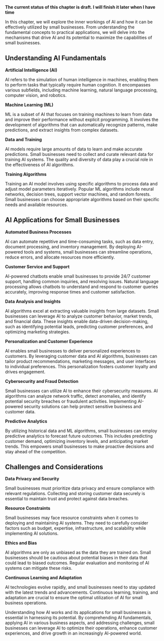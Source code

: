 **The current status of this chapter is draft. I will finish it later when I have time**

In this chapter, we will explore the inner workings of AI and how it can be effectively utilized by small businesses. From understanding the fundamental concepts to practical applications, we will delve into the mechanisms that drive AI and its potential to maximize the capabilities of small businesses.

Understanding AI Fundamentals
-----------------------------

**Artificial Intelligence (AI)**

AI refers to the simulation of human intelligence in machines, enabling them to perform tasks that typically require human cognition. It encompasses various subfields, including machine learning, natural language processing, computer vision, and robotics.

**Machine Learning (ML)**

ML is a subset of AI that focuses on training machines to learn from data and improve their performance without explicit programming. It involves the development of algorithms that can automatically recognize patterns, make predictions, and extract insights from complex datasets.

**Data and Training**

AI models require large amounts of data to learn and make accurate predictions. Small businesses need to collect and curate relevant data for training AI systems. The quality and diversity of data play a crucial role in the effectiveness of AI algorithms.

**Training Algorithms**

Training an AI model involves using specific algorithms to process data and adjust model parameters iteratively. Popular ML algorithms include neural networks, decision trees, support vector machines, and random forests. Small businesses can choose appropriate algorithms based on their specific needs and available resources.

AI Applications for Small Businesses
------------------------------------

**Automated Business Processes**

AI can automate repetitive and time-consuming tasks, such as data entry, document processing, and inventory management. By deploying AI-powered tools and systems, small businesses can streamline operations, reduce errors, and allocate resources more efficiently.

**Customer Service and Support**

AI-powered chatbots enable small businesses to provide 24/7 customer support, handling common inquiries, and resolving issues. Natural language processing allows chatbots to understand and respond to customer queries accurately, improving response times and customer satisfaction.

**Data Analysis and Insights**

AI algorithms excel at extracting valuable insights from large datasets. Small businesses can leverage AI to analyze customer behavior, market trends, and financial data. These insights enable data-driven decision-making, such as identifying potential leads, predicting customer preferences, and optimizing marketing strategies.

**Personalization and Customer Experience**

AI enables small businesses to deliver personalized experiences to customers. By leveraging customer data and AI algorithms, businesses can tailor product recommendations, marketing messages, and user interfaces to individual preferences. This personalization fosters customer loyalty and drives engagement.

**Cybersecurity and Fraud Detection**

Small businesses can utilize AI to enhance their cybersecurity measures. AI algorithms can analyze network traffic, detect anomalies, and identify potential security breaches or fraudulent activities. Implementing AI-powered security solutions can help protect sensitive business and customer data.

**Predictive Analytics**

By utilizing historical data and ML algorithms, small businesses can employ predictive analytics to forecast future outcomes. This includes predicting customer demand, optimizing inventory levels, and anticipating market trends. This empowers small businesses to make proactive decisions and stay ahead of the competition.

Challenges and Considerations
-----------------------------

**Data Privacy and Security**

Small businesses must prioritize data privacy and ensure compliance with relevant regulations. Collecting and storing customer data securely is essential to maintain trust and protect against data breaches.

**Resource Constraints**

Small businesses may face resource constraints when it comes to deploying and maintaining AI systems. They need to carefully consider factors such as budget, expertise, infrastructure, and scalability while implementing AI solutions.

**Ethics and Bias**

AI algorithms are only as unbiased as the data they are trained on. Small businesses should be cautious about potential biases in their data that could lead to biased outcomes. Regular evaluation and monitoring of AI systems can mitigate these risks.

**Continuous Learning and Adaptation**

AI technologies evolve rapidly, and small businesses need to stay updated with the latest trends and advancements. Continuous learning, training, and adaptation are crucial to ensure the optimal utilization of AI for small business operations.

Understanding how AI works and its applications for small businesses is essential in harnessing its potential. By comprehending AI fundamentals, applying AI in various business aspects, and addressing challenges, small businesses can leverage AI to optimize their operations, enhance customer experiences, and drive growth in an increasingly AI-powered world.
